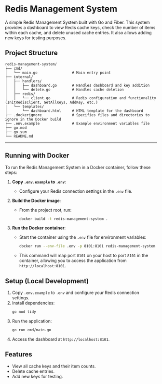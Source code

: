# Redis Management System

A simple Redis Management System built with Go and Fiber. This system provides a dashboard to view Redis cache keys, check the number of items within each cache, and delete unused cache entries. It also allows adding new keys for testing purposes.

## Project Structure

```plaintext
redis-management-system/
├── cmd/
│   └── main.go                # Main entry point
├── internal/
│   ├── handlers/
│   │   ├── dashboard.go       # Handles dashboard and key addition
│   │   └── delete.go          # Handles cache deletion
│   ├── redis/
│   │   └── client.go          # Redis configuration and functionality (InitRedisClient, GetAllKeys, AddKey, etc.)
│   └── templates/
│       └── dashboard.html     # HTML template for the dashboard
├── .dockerignore              # Specifies files and directories to ignore in the Docker build
├── .env.example               # Example environment variables file
├── go.mod
├── go.sum
└── README.md
```

---

## Running with Docker

To run the Redis Management System in a Docker container, follow these steps:

1. **Copy `.env.example` to `.env`**:
   - Configure your Redis connection settings in the `.env` file.

2. **Build the Docker image**:
   - From the project root, run:
     ```bash
     docker build -t redis-management-system .
     ```

3. **Run the Docker container**:
   - Start the container using the `.env` file for environment variables:
     ```bash
     docker run --env-file .env -p 8101:8101 redis-management-system
     ```
   - This command will map port `8101` on your host to port `8101` in the container, allowing you to access the application from `http://localhost:8101`.

## Setup (Local Development)

1. Copy `.env.example` to `.env` and configure your Redis connection settings.
2. Install dependencies:
   ```bash
   go mod tidy
   ```
3. Run the application:
   ```bash
   go run cmd/main.go
   ```
4. Access the dashboard at `http://localhost:8101`.

## Features

- View all cache keys and their item counts.
- Delete cache entries.
- Add new keys for testing.
